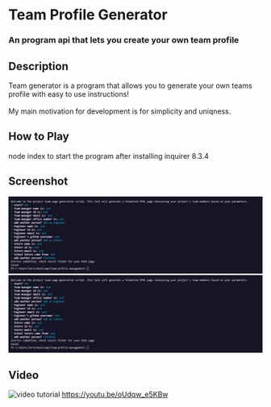 # Team Profile Generator
### An program api that lets you create your own team profile

## Description
Team generator is a program that allows you to generate your own teams profile with easy to use instructions!
<br>
<br>My main motivation for development is for simplicity and uniqness. 


## How to Play
node index to start the program after installing inquirer 8.3.4



## Screenshot
![Screenshot of website](./media/imagasde.png)
![Screenshot of website](./media/imagasde.png)

## Video
![video tutorial](https://youtu.be/oUdqw_e5KBw)
https://youtu.be/oUdqw_e5KBw

